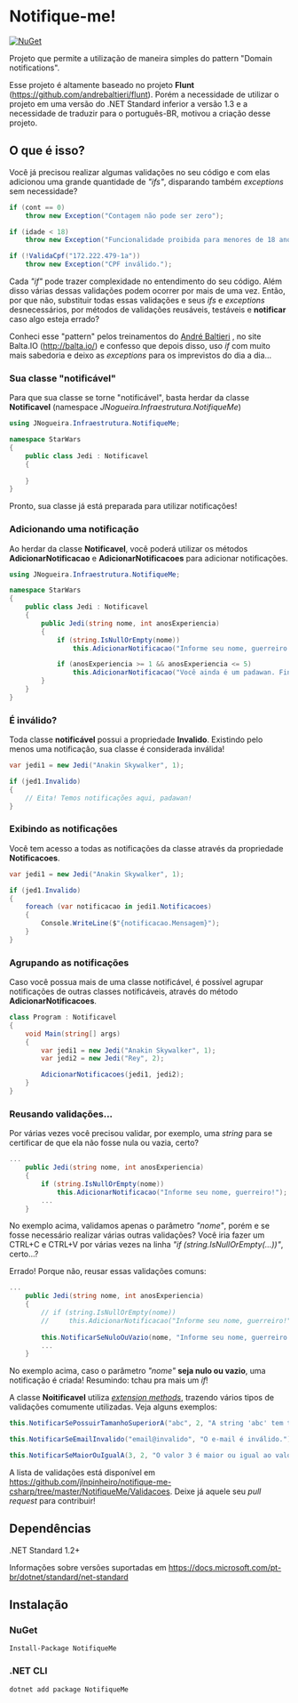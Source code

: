 # Notifique-me! 
[![NuGet](https://img.shields.io/nuget/dt/NotifiqueMe.svg)](https://www.nuget.org/packages/NotifiqueMe)

Projeto que permite a utilização de maneira simples do pattern "Domain notifications". 

Esse projeto é altamente baseado no projeto **Flunt** (https://github.com/andrebaltieri/flunt). Porém a necessidade de utilizar o projeto em uma versão do .NET Standard inferior a versão 1.3 e a necessidade de traduzir para o português-BR, motivou a criação desse projeto.

## O que é isso?
Você já precisou realizar algumas validações no seu código e com elas adicionou uma grande quantidade de *"ifs"*, disparando também  *exceptions* sem necessidade?

```csharp
if (cont == 0)
    throw new Exception("Contagem não pode ser zero");
```
```csharp
if (idade < 18)
    throw new Exception("Funcionalidade proibida para menores de 18 anos.");
```
```csharp
if (!ValidaCpf("172.222.479-1a"))
    throw new Exception("CPF inválido.");
```
Cada *"if"* pode trazer complexidade no entendimento do seu código. Além disso várias dessas validações podem ocorrer por mais de uma vez. Então, por que não, substituir todas essas validações e seus *ifs* e *exceptions* desnecessários, por métodos de validações reusáveis, testáveis e **notificar** caso algo esteja errado?

Conheci esse "pattern" pelos treinamentos do [André Baltieri](https://github.com/andrebaltieri) , no site Balta.IO (http://balta.io/) e confesso que depois disso, uso *if* com muito mais sabedoria e deixo as *exceptions* para os imprevistos do dia a dia...

### Sua classe "notificável"
Para que sua classe se torne "notificável", basta herdar da classe **Notificavel** (namespace *JNogueira.Infraestrutura.NotifiqueMe*)

```csharp
using JNogueira.Infraestrutura.NotifiqueMe;

namespace StarWars
{
    public class Jedi : Notificavel
    {
       
    }
}
```
Pronto, sua classe já está preparada para utilizar notificações!

### Adicionando uma notificação
Ao herdar da classe **Notificavel**, você poderá utilizar os métodos **AdicionarNotificacao** e **AdicionarNotificacoes** para adicionar notificações.

```csharp
using JNogueira.Infraestrutura.NotifiqueMe;

namespace StarWars
{
    public class Jedi : Notificavel
    {
        public Jedi(string nome, int anosExperiencia)
        {
            if (string.IsNullOrEmpty(nome))
                this.AdicionarNotificacao("Informe seu nome, guerreiro!");

            if (anosExperiencia >= 1 && anosExperiencia <= 5)
                this.AdicionarNotificacao("Você ainda é um padawan. Finalize seu treinamento!", Dictionary<string, string> { { "Experiência", anosExperiencia.ToString() }, { "Data atual", DateTime.Today.ToShortTimeString() } });
        }
    }
}
```
### É inválido?
Toda classe **notificável** possui a propriedade **Invalido**. Existindo pelo menos uma notificação, sua classe é considerada inválida!

```csharp
var jedi1 = new Jedi("Anakin Skywalker", 1);

if (jed1.Invalido)
{
    // Eita! Temos notificações aqui, padawan!
}
```

### Exibindo as notificações
Você tem acesso a todas as notificações da classe através da propriedade **Notificacoes**.

```csharp
var jedi1 = new Jedi("Anakin Skywalker", 1);

if (jed1.Invalido)
{
    foreach (var notificacao in jedi1.Notificacoes)
    {
        Console.WriteLine($"{notificacao.Mensagem}");
    }
}
```

### Agrupando as notificações
Caso você possua mais de uma classe notificável, é possível agrupar notificações de outras classes notificáveis, através do método **AdicionarNotificacoes**. 

```csharp
class Program : Notificavel
{
    void Main(string[] args)
    {
        var jedi1 = new Jedi("Anakin Skywalker", 1);
        var jedi2 = new Jedi("Rey", 2);

        AdicionarNotificacoes(jedi1, jedi2);
    }
}
```

### Reusando validações...
Por várias vezes você precisou validar, por exemplo, uma *string* para se certificar de que ela não fosse nula ou vazia, certo? 
```csharp
...
    public Jedi(string nome, int anosExperiencia)
    {
        if (string.IsNullOrEmpty(nome))
            this.AdicionarNotificacao("Informe seu nome, guerreiro!");
        ...
    }
```
No exemplo acima, validamos apenas o parâmetro *"nome"*, porém e se fosse necessário realizar várias outras validações? Você iria fazer um CTRL+C e CTRL+V por várias vezes na linha *"if (string.IsNullOrEmpty(...))"*, certo...? 

Errado! Porque não, reusar essas validações comuns:
```csharp
...
    public Jedi(string nome, int anosExperiencia)
    {
        // if (string.IsNullOrEmpty(nome))
        //     this.AdicionarNotificacao("Informe seu nome, guerreiro!");
        
        this.NotificarSeNuloOuVazio(nome, "Informe seu nome, guerreiro!");
        ...
    }
```
No exemplo acima, caso o parâmetro *"nome"* **seja nulo ou vazio**, uma notificação é criada! Resumindo: tchau pra mais um *if*!

A classe **Noitificavel** utiliza [*extension methods*](https://docs.microsoft.com/pt-br/dotnet/csharp/programming-guide/classes-and-structs/extension-methods), trazendo vários tipos de validações comumente utilizadas. Veja alguns exemplos:
```csharp
this.NotificarSePossuirTamanhoSuperiorA("abc", 2, "A string 'abc' tem tamanho superior a 2.");
```
```csharp
this.NotificarSeEmailInvalido("email@invalido", "O e-mail é inválido.");
```
```csharp
this.NotificarSeMaiorOuIgualA(3, 2, "O valor 3 é maior ou igual ao valor 2.");
```
A lista de validações está disponível em https://github.com/jlnpinheiro/notifique-me-csharp/tree/master/NotifiqueMe/Validacoes. Deixe já aquele seu *pull request* para contribuir!

## Dependências
.NET Standard 1.2+

Informações sobre versões suportadas em https://docs.microsoft.com/pt-br/dotnet/standard/net-standard

## Instalação

### NuGet
```
Install-Package NotifiqueMe
```
### .NET CLI
```
dotnet add package NotifiqueMe
```
